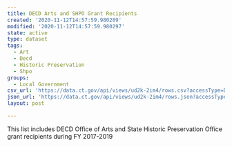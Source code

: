 ```yaml
---
title: DECD Arts and SHPO Grant Recipients
created: '2020-11-12T14:57:59.980289'
modified: '2020-11-12T14:57:59.980297'
state: active
type: dataset
tags:
  - Art
  - Decd
  - Historic Preservation
  - Shpo
groups:
  - Local Government
csv_url: 'https://data.ct.gov/api/views/ud2k-2im4/rows.csv?accessType=DOWNLOAD'
json_url: 'https://data.ct.gov/api/views/ud2k-2im4/rows.json?accessType=DOWNLOAD'
layout: post

---
```

This list includes DECD Office of Arts and State Historic Preservation Office grant recipients during FY 2017-2019
